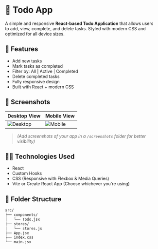 # 📝 Todo App

A simple and responsive **React-based Todo Application** that allows users to add, view, complete, and delete tasks. Styled with modern CSS and optimized for all device sizes.

## 🚀 Features

- Add new tasks
- Mark tasks as completed
- Filter by: All | Active | Completed
- Delete completed tasks
- Fully responsive design
- Built with React + modern CSS

## 📸 Screenshots

| Desktop View | Mobile View |
| ------------ | ----------- |
| ![Desktop](./screenshots/desktop.png) | ![Mobile](./screenshots/mobile.png) |

> *(Add screenshots of your app in a `/screenshots` folder for better visibility)*

## 🧑‍💻 Technologies Used

- React
- Custom Hooks
- CSS (Responsive with Flexbox & Media Queries)
- Vite or Create React App (Choose whichever you're using)

## 📂 Folder Structure

```bash
src/
├── components/
│   └── Todo.jsx
├── stores/
│   └── stores.js
├── App.jsx
├── index.css
└── main.jsx
